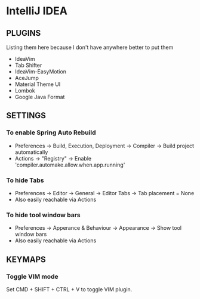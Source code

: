 # IntelliJ IDEA

## PLUGINS
Listing them here because I don't have anywhere better to put them
- IdeaVim
- Tab Shifter
- IdeaVim-EasyMotion
- AceJump
- Material Theme UI
- Lombok
- Google Java Format

## SETTINGS

### To enable Spring Auto Rebuild
* Preferences -> Build, Execution, Deployment -> Compiler -> Build project
automatically
* Actions -> "Registry" -> Enable 'compiler.automake.allow.when.app.running'

### To hide Tabs
* Preferences -> Editor -> General -> Editor Tabs -> Tab placement = None
* Also easily reachable via Actions

### To hide tool window bars
* Preferences -> Apperance & Behaviour -> Appearance -> Show tool window
bars
* Also easily reachable via Actions


## KEYMAPS

### Toggle VIM mode

Set CMD + SHIFT + CTRL + V to toggle VIM plugin.
